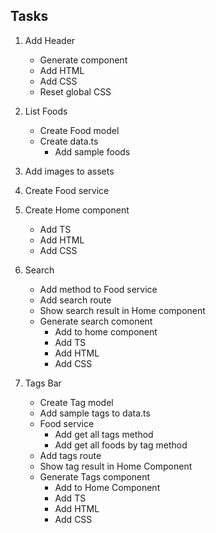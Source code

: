 ## Tasks

1. Add Header

   - Generate component
   - Add HTML
   - Add CSS
   - Reset global CSS

2. List Foods

   - Create Food model
   - Create data.ts
     - Add sample foods

3. Add images to assets
4. Create Food service
5. Create Home component
   - Add TS
   - Add HTML
   - Add CSS
6. Search
   - Add method to Food service
   - Add search route
   - Show search result in Home component
   - Generate search comonent
     - Add to home component
     - Add TS
     - Add HTML
     - Add CSS
7. Tags Bar
   - Create Tag model
   - Add sample tags to data.ts
   - Food service
     - Add get all tags method
     - Add get all foods by tag method
   - Add tags route
   - Show tag result in Home Component
   - Generate Tags component
     - Add to Home Component
     - Add TS
     - Add HTML
     - Add CSS
